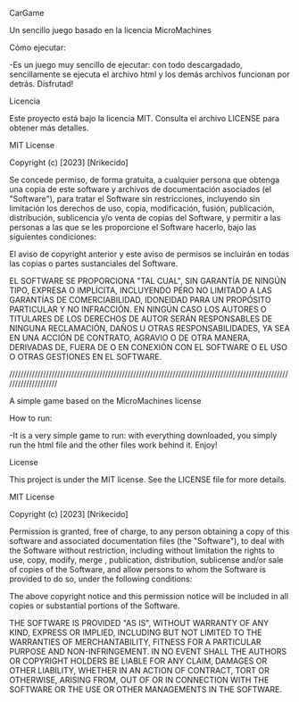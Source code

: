 CarGame

Un sencillo juego basado en la licencia MicroMachines

Cómo ejecutar:

-Es un juego muy sencillo de ejecutar: con todo descargadado, sencillamente se ejecuta el archivo html y los demás archivos funcionan por detrás. Disfrutad!

Licencia

Este proyecto está bajo la licencia MIT. Consulta el archivo LICENSE para obtener más detalles.

MIT License

Copyright (c) [2023] [Nrikecido]

Se concede permiso, de forma gratuita, a cualquier persona que obtenga una copia de este software y archivos de documentación asociados (el "Software"), para tratar el Software sin restricciones, incluyendo sin limitación los derechos de uso, copia, modificación, fusión, publicación, distribución, sublicencia y/o venta de copias del Software, y permitir a las personas a las que se les proporcione el Software hacerlo, bajo las siguientes condiciones:

El aviso de copyright anterior y este aviso de permisos se incluirán en todas las copias o partes sustanciales del Software.

EL SOFTWARE SE PROPORCIONA "TAL CUAL", SIN GARANTÍA DE NINGÚN TIPO, EXPRESA O IMPLÍCITA, INCLUYENDO PERO NO LIMITADO A LAS GARANTÍAS DE COMERCIABILIDAD, IDONEIDAD PARA UN PROPÓSITO PARTICULAR Y NO INFRACCIÓN. EN NINGÚN CASO LOS AUTORES O TITULARES DE LOS DERECHOS DE AUTOR SERÁN RESPONSABLES DE NINGUNA RECLAMACIÓN, DAÑOS U OTRAS RESPONSABILIDADES, YA SEA EN UNA ACCIÓN DE CONTRATO, AGRAVIO O DE OTRA MANERA, DERIVADAS DE, FUERA DE O EN CONEXIÓN CON EL SOFTWARE O EL USO O OTRAS GESTIONES EN EL SOFTWARE.

////////////////////////////////////////////////////////////////////////////////////////////////////////////////////

A simple game based on the MicroMachines license

How to run:

-It is a very simple game to run: with everything downloaded, you simply run the html file and the other files work behind it. Enjoy!

License

This project is under the MIT license. See the LICENSE file for more details.

MIT License

Copyright (c) [2023] [Nrikecido]

Permission is granted, free of charge, to any person obtaining a copy of this software and associated documentation files (the "Software"), to deal with the Software without restriction, including without limitation the rights to use, copy, modify, merge , publication, distribution, sublicense and/or sale of copies of the Software, and allow persons to whom the Software is provided to do so, under the following conditions:

The above copyright notice and this permission notice will be included in all copies or substantial portions of the Software.

THE SOFTWARE IS PROVIDED "AS IS", WITHOUT WARRANTY OF ANY KIND, EXPRESS OR IMPLIED, INCLUDING BUT NOT LIMITED TO THE WARRANTIES OF MERCHANTABILITY, FITNESS FOR A PARTICULAR PURPOSE AND NON-INFRINGEMENT. IN NO EVENT SHALL THE AUTHORS OR COPYRIGHT HOLDERS BE LIABLE FOR ANY CLAIM, DAMAGES OR OTHER LIABILITY, WHETHER IN AN ACTION OF CONTRACT, TORT OR OTHERWISE, ARISING FROM, OUT OF OR IN CONNECTION WITH THE SOFTWARE OR THE USE OR OTHER MANAGEMENTS IN THE SOFTWARE.
